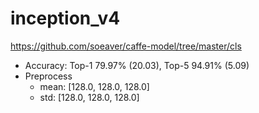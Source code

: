 # inception_v4

https://github.com/soeaver/caffe-model/tree/master/cls

- Accuracy: Top-1 79.97% (20.03), Top-5 94.91% (5.09)
- Preprocess
  - mean: [128.0, 128.0, 128.0]
  - std: [128.0, 128.0, 128.0]
